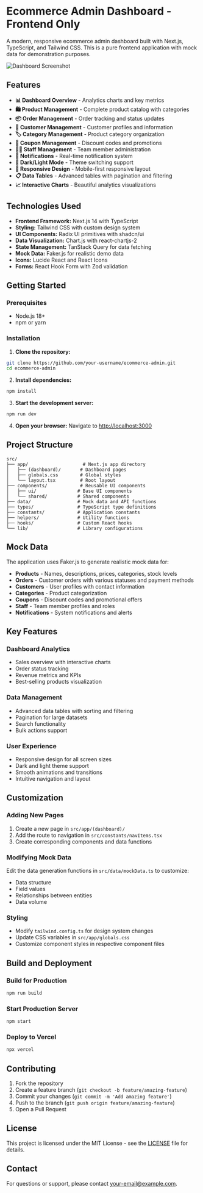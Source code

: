 # Ecommerce Admin Dashboard - Frontend Only

A modern, responsive ecommerce admin dashboard built with Next.js, TypeScript, and Tailwind CSS. This is a pure frontend application with mock data for demonstration purposes.

![Dashboard Screenshot](https://ecommerce-admin-board.vercel.app/assets/page-screenshot.png)

## Features

- **📊 Dashboard Overview** - Analytics charts and key metrics
- **🛍️ Product Management** - Complete product catalog with categories
- **📦 Order Management** - Order tracking and status updates
- **👥 Customer Management** - Customer profiles and information
- **🏷️ Category Management** - Product category organization
- **🎫 Coupon Management** - Discount codes and promotions
- **👨‍💼 Staff Management** - Team member administration
- **🔔 Notifications** - Real-time notification system
- **🌙 Dark/Light Mode** - Theme switching support
- **📱 Responsive Design** - Mobile-first responsive layout
- **📋 Data Tables** - Advanced tables with pagination and filtering
- **📈 Interactive Charts** - Beautiful analytics visualizations

## Technologies Used

- **Frontend Framework:** Next.js 14 with TypeScript
- **Styling:** Tailwind CSS with custom design system
- **UI Components:** Radix UI primitives with shadcn/ui
- **Data Visualization:** Chart.js with react-chartjs-2
- **State Management:** TanStack Query for data fetching
- **Mock Data:** Faker.js for realistic demo data
- **Icons:** Lucide React and React Icons
- **Forms:** React Hook Form with Zod validation

## Getting Started

### Prerequisites

- Node.js 18+ 
- npm or yarn

### Installation

1. **Clone the repository:**
```bash
git clone https://github.com/your-username/ecommerce-admin.git
cd ecommerce-admin
```

2. **Install dependencies:**
```bash
npm install
```

3. **Start the development server:**
```bash
npm run dev
```

4. **Open your browser:**
Navigate to [http://localhost:3000](http://localhost:3000)

## Project Structure

```
src/
├── app/                    # Next.js app directory
│   ├── (dashboard)/       # Dashboard pages
│   ├── globals.css        # Global styles
│   └── layout.tsx         # Root layout
├── components/            # Reusable UI components
│   ├── ui/               # Base UI components
│   └── shared/           # Shared components
├── data/                 # Mock data and API functions
├── types/                # TypeScript type definitions
├── constants/            # Application constants
├── helpers/              # Utility functions
├── hooks/                # Custom React hooks
└── lib/                  # Library configurations
```

## Mock Data

The application uses Faker.js to generate realistic mock data for:

- **Products** - Names, descriptions, prices, categories, stock levels
- **Orders** - Customer orders with various statuses and payment methods
- **Customers** - User profiles with contact information
- **Categories** - Product categorization
- **Coupons** - Discount codes and promotional offers
- **Staff** - Team member profiles and roles
- **Notifications** - System notifications and alerts

## Key Features

### Dashboard Analytics
- Sales overview with interactive charts
- Order status tracking
- Revenue metrics and KPIs
- Best-selling products visualization

### Data Management
- Advanced data tables with sorting and filtering
- Pagination for large datasets
- Search functionality
- Bulk actions support

### User Experience
- Responsive design for all screen sizes
- Dark and light theme support
- Smooth animations and transitions
- Intuitive navigation and layout

## Customization

### Adding New Pages
1. Create a new page in `src/app/(dashboard)/`
2. Add the route to navigation in `src/constants/navItems.tsx`
3. Create corresponding components and data functions

### Modifying Mock Data
Edit the data generation functions in `src/data/mockData.ts` to customize:
- Data structure
- Field values
- Relationships between entities
- Data volume

### Styling
- Modify `tailwind.config.ts` for design system changes
- Update CSS variables in `src/app/globals.css`
- Customize component styles in respective component files

## Build and Deployment

### Build for Production
```bash
npm run build
```

### Start Production Server
```bash
npm start
```

### Deploy to Vercel
```bash
npx vercel
```

## Contributing

1. Fork the repository
2. Create a feature branch (`git checkout -b feature/amazing-feature`)
3. Commit your changes (`git commit -m 'Add amazing feature'`)
4. Push to the branch (`git push origin feature/amazing-feature`)
5. Open a Pull Request

## License

This project is licensed under the MIT License - see the [LICENSE](LICENSE) file for details.

## Contact

For questions or support, please contact [your-email@example.com](mailto:your-email@example.com).